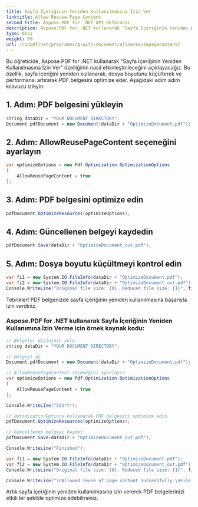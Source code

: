 ```yaml
---
title: Sayfa İçeriğinin Yeniden Kullanılmasına İzin Ver
linktitle: Allow Resuse Page Content
second_title: Aspose.PDF for .NET API Referansı
description: Aspose.PDF for .NET kullanarak "Sayfa İçeriğinin Yeniden Kullanılmasına İzin Ver" özelliğini etkinleştirerek PDF'leri nasıl optimize edeceğinizi öğrenin. Dosya boyutunu azaltın ve performansı artırın.
type: docs
weight: 50
url: /ru/pdf/net/programming-with-document/allowresusepagecontent/
---
```


Bu öğreticide, Aspose.PDF for .NET kullanarak "Sayfa İçeriğinin Yeniden Kullanılmasına İzin Ver" özelliğinin nasıl etkinleştirileceğini açıklayacağız. Bu özellik, sayfa içeriğini yeniden kullanarak, dosya boyutunu küçülterek ve performansı artırarak PDF belgesini optimize eder. Aşağıdaki adım adım kılavuzu izleyin:

## 1. Adım: PDF belgesini yükleyin

```csharp
string dataDir = "YOUR DOCUMENT DIRECTORY";
Document pdfDocument = new Document(dataDir + "OptimizeDocument.pdf");
```

## 2. Adım: AllowReusePageContent seçeneğini ayarlayın

```csharp
var optimizeOptions = new Pdf.Optimization.OptimizationOptions
{
    AllowReusePageContent = true
};
```

## 3. Adım: PDF belgesini optimize edin

```csharp
pdfDocument.OptimizeResources(optimizeOptions);
```

## 4. Adım: Güncellenen belgeyi kaydedin

```csharp
pdfDocument.Save(dataDir + "OptimizeDocument_out.pdf");
```

## 5. Adım: Dosya boyutu küçültmeyi kontrol edin

```csharp
var fi1 = new System.IO.FileInfo(dataDir + "OptimizeDocument.pdf");
var fi2 = new System.IO.FileInfo(dataDir + "OptimizeDocument_out.pdf");
Console.WriteLine("Original file size: {0}. Reduced file size: {1}", fi1.Length, fi2.Length);
```

Tebrikler! PDF belgenizde sayfa içeriğinin yeniden kullanılmasına başarıyla izin verdiniz.

### Aspose.PDF for .NET kullanarak Sayfa İçeriğinin Yeniden Kullanımına İzin Verme için örnek kaynak kodu:

```csharp
// Belgeler dizininin yolu.
string dataDir = "YOUR DOCUMENT DIRECTORY";

// Belgeyi aç
Document pdfDocument = new Document(dataDir + "OptimizeDocument.pdf");

// AllowReusePageContent seçeneğini ayarlayın
var optimizeOptions = new Pdf.Optimization.OptimizationOptions
{
    AllowReusePageContent = true
};

Console.WriteLine("Start");

// OptimizationOptions kullanarak PDF belgesini optimize edin
pdfDocument.OptimizeResources(optimizeOptions);

// Güncellenen belgeyi kaydet
pdfDocument.Save(dataDir + "OptimizeDocument_out.pdf");

Console.WriteLine("Finished");

var fi1 = new System.IO.FileInfo(dataDir + "OptimizeDocument.pdf");
var fi2 = new System.IO.FileInfo(dataDir + "OptimizeDocument_out.pdf");
Console.WriteLine("Original file size: {0}. Reduced file size: {1}", fi1.Length, fi2.Length);

Console.WriteLine("\nAllowed reuse of page content successfully.\nFile saved at " + dataDir);
```

Artık sayfa içeriğinin yeniden kullanılmasına izin vererek PDF belgelerinizi etkili bir şekilde optimize edebilirsiniz.
